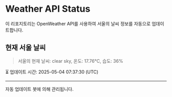 
# Weather API Status

이 리포지토리는 OpenWeather API를 사용하여 서울의 날씨 정보를 자동으로 업데이트합니다.

## 현재 서울 날씨
> 서울의 현재 날씨: clear sky, 온도: 17.76°C, 습도: 36%

⏳ 업데이트 시간: 2025-05-04 07:37:30 (UTC)

---
자동 업데이트 봇에 의해 관리됩니다.
